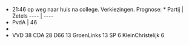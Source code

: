 - 21:46 	op weg naar huis na college. Verkiezingen. Prognose:
  *
  Partij | Zetels
  ---- | ----
- PvdA | 46
-
- VVD 		        38
  CDA 		        28
  D66 		        13
  GroenLinks 		13
  SP		                   6
  KleinChristelijk     6